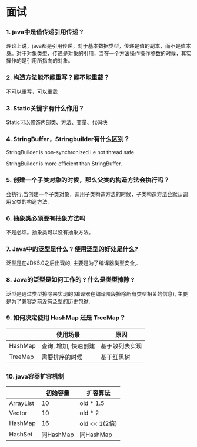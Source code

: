 # 面试

### 1. java中是值传递引用传递？

理论上说，java都是引用传递，对于基本数据类型，传递是值的副本，而不是值本身。对于对象类型，传递是对象的引用，当在一个方法操作操作参数的时候，其实操作的是引用所指向的对象。

### 2. 构造方法能不能重写？能不能重载？

不可以重写，可以重载

### 3. Static关键字有什么作用？

Static可以修饰内部类、方法、变量、代码块

### 4. StringBuffer，Stringbuilder有什么区别？

StringBuilder is non-synchronized i.e not thread safe

StringBuilder is more efficient than StringBuffer.

### 5. 创建一个子类对象的时候，那么父类的构造方法会执行吗？

会执行,当创建一个子类对象，调用子类构造方法的时候，子类构造方法会默认调用父类的构造方法.

### 6. 抽象类必须要有抽象方法吗

不是必须。抽象类可以没有抽象方法。

### 7.  Java中的泛型是什么 ? 使用泛型的好处是什么?

泛型是在JDK5.0之后出现的, 主要是为了编译器类型安全,.

### 8. Java的泛型是如何工作的 ? 什么是类型擦除 ?

泛型是通过类型擦除来实现的(编译器在编译阶段擦除所有类型相关的信息), 主要是为了兼容之前没有泛型的历史包袱, 

### 9. 如何决定使用 HashMap 还是 TreeMap？

|         | 使用场景             | 原因           |
| ------- | -------------------- | -------------- |
| HashMap | 查询, 增加, 快速创建 | 基于散列表实现 |
| TreeMap | 需要排序的时候       | 基于红黑树     |

### 10. java容器扩容机制

|           | 初始容量  | 扩容算法      |
| --------- | --------- | ------------- |
| ArrayList | 10        | old * 1.5     |
| Vector    | 10        | old * 2       |
| HashMap   | 16        | old << 1(2倍) |
| HashSet   | 同HashMap | 同HashMap     |

